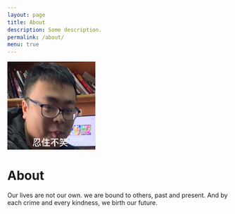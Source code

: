```yaml
---
layout: page
title: About
description: Some description.
permalink: /about/
menu: true
---
```


<img class="img-rounded" src="/assets/img/uploads/zzh.jpg" alt="ZZH" width="200">

# About

Our lives are not our own. we are bound to others, past and present. And by each crime and every kindness, we birth our future.
